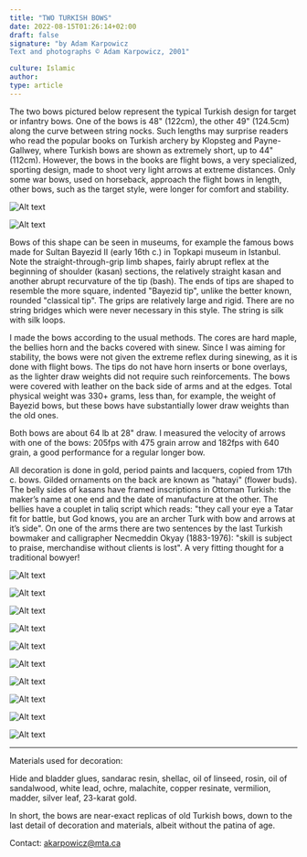 ```yaml
---
title: "TWO TURKISH BOWS"
date: 2022-08-15T01:26:14+02:00
draft: false
signature: "by Adam Karpowicz
Text and photographs © Adam Karpowicz, 2001"

culture: Islamic 
author:
type: article 
---
```


The two bows pictured below represent the typical Turkish design for target or infantry bows. One of the bows is 48" (122cm), the other 49" (124.5cm) along the curve between string nocks. Such lengths may surprise readers who read the popular books on Turkish archery by Klopsteg and Payne-Gallwey, where Turkish bows are shown as extremely short, up to 44" (112cm). However, the bows in the books are flight bows, a very specialized, sporting design, made to shoot very light arrows at extreme distances. Only some war bows, used on horseback, approach the flight bows in length, other bows, such as the target style, were longer for comfort and stability.

![Alt text](https://atarn.org/islamic/akarpowicz/fig%201.jpg "unstrung bows")

![Alt text](https://atarn.org/islamic/akarpowicz/fig%202.jpg "strung bows")

Bows of this shape can be seen in museums, for example the famous bows made for Sultan Bayezid II (early 16th c.) in Topkapi museum in Istanbul. Note the straight-through-grip limb shapes, fairly abrupt reflex at the beginning of shoulder (kasan) sections, the relatively straight kasan and another abrupt recurvature of the tip (bash). The ends of tips are shaped to resemble the more square, indented "Bayezid tip", unlike the better known, rounded "classical tip". The grips are relatively large and rigid. There are no string bridges which were never necessary in this style. The string is silk with silk loops.

I made the bows according to the usual methods. The cores are hard maple, the bellies horn and the backs covered with sinew. Since I was aiming for stability, the bows were not given the extreme reflex during sinewing, as it is done with flight bows. The tips do not have horn inserts or bone overlays, as the lighter draw weights did not require such reinforcements. The bows were covered with leather on the back side of arms and at the edges. Total physical weight was 330+ grams, less than, for example, the weight of Bayezid bows, but these bows have substantially lower draw weights than the old ones.

Both bows are about 64 lb at 28" draw. I measured the velocity of arrows with one of the bows: 205fps with 475 grain arrow and 182fps with 640 grain, a good performance for a regular longer bow.

All decoration is done in gold, period paints and lacquers, copied from 17th c. bows. Gilded ornaments on the back are known as "hatayi" (flower buds). The belly sides of kasans have framed inscriptions in Ottoman Turkish: the maker’s name at one end and the date of manufacture at the other. The bellies have a couplet in taliq script which reads: "they call your eye a Tatar fit for battle, but God knows, you are an archer Turk with bow and arrows at it’s side". On one of the arms there are two sentences by the last Turkish bowmaker and calligrapher Necmeddin Okyay (1883-1976): "skill is subject to praise, merchandise without clients is lost". A very fitting thought for a traditional bowyer!

![Alt text](https://atarn.org/islamic/akarpowicz/fig%203.jpg "Back of arm")

![Alt text](https://atarn.org/islamic/akarpowicz/fig%204.jpg "Hatayi pattern on a different bow")

![Alt text](https://atarn.org/islamic/akarpowicz/fig%205.jpg "Belly")

![Alt text](https://atarn.org/islamic/akarpowicz/fig%206.jpg "Belly")

![Alt text](https://atarn.org/islamic/akarpowicz/fig%207.jpg "Belly")

![Alt text](https://atarn.org/islamic/akarpowicz/fig%208.jpg "kasan and bash")

![Alt text](https://atarn.org/islamic/akarpowicz/fig%209.jpg "Belly of kasan")

![Alt text](https://atarn.org/islamic/akarpowicz/fig%2010.jpg "")

![Alt text](https://atarn.org/islamic/akarpowicz/fig%2011.jpg "Grip")

![Alt text](https://atarn.org/islamic/akarpowicz/fig%2012.jpg "Drawn bow")

-----

Materials used for decoration:

Hide and bladder glues, sandarac resin, shellac, oil of linseed, rosin, oil of sandalwood, white lead, ochre, malachite, copper resinate, vermilion, madder, silver leaf, 23-karat gold.

In short, the bows are near-exact replicas of old Turkish bows, down to the last detail of decoration and materials, albeit without the patina of age.

Contact: [akarpowicz@mta.ca](mailto:akarpowicz@mta.ca)
